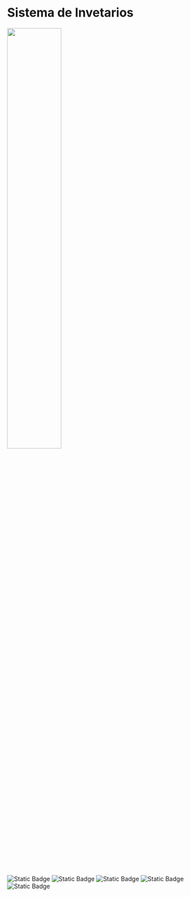 



<h1>Sistema de Invetarios</h1>
<img src="https://portafolio-nine-tawny.vercel.app/img/inventarios.png" width=50%/>


![Static Badge](https://img.shields.io/badge/Spring%20Boot-blue)
![Static Badge](https://img.shields.io/badge/Primefaces-blue)
![Static Badge](https://img.shields.io/badge/Java-blue)
![Static Badge](https://img.shields.io/badge/Mysql-blue)
![Static Badge](https://img.shields.io/badge/JPA-blue)



